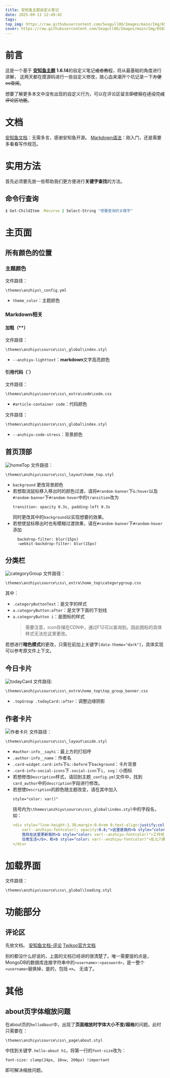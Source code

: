 ```yaml
---
title: 安知鱼主题自定义笔记
date: 2025-09-13 12:49:42
tags:
top_img: https://raw.githubusercontent.com/SeagullOO/Images/main/Img/658277d773c29a145adf0d05055ce477_4298679859740980134.webp
cover: https://raw.githubusercontent.com/SeagullOO/Images/main/Img/658277d773c29a145adf0d05055ce477_4298679859740980134.webp
---
```


# 前言
这是一个基于 **[安知鱼主题](https://github.com/anzhiyu-c/hexo-theme-anzhiyu)** **1.6.14**的自定义笔记~~或者教程~~，将从最基础的角度进行讲解，
这两天都在摸源码进行一些自定义修改，故心血来潮开个坑记录一下~~方便oo查阅~~。

想要了解更多本文中没有出现的自定义行为，可以在评论区留言~~即使现在还没完成评论区功能~~。

# 文档
[安知鱼文档](https://docs.anheyu.com/intro.html)：无需多言，感谢安知鱼开源。
[Markdown语法](https://docs.github.com/zh/get-started/writing-on-github/getting-started-with-writing-and-formatting-on-github/basic-writing-and-formatting-syntax#styling-text)：刚入门，还是需要多看看写作规范。

# 实用方法
首先必须要先放一些帮助我们更方便进行**关键字查找**的方法。

## 命令行查询
```bash
$ Get-ChildItem -Recurse | Select-String "想要查询的关键字"
```

# 主页面

## 所有颜色的位置
### 主题颜色
文件路径：
```file
\themes\anzhiyu\_config.yml
```
- `theme_color`：主题颜色

### Markdown相关
#### 加粗（**）
文件路径：
```file
\themes\anzhiyu\source\css\_global\index.styl
```
- `--anzhiyu-lighttext`：**markdown**文字高亮颜色

#### 引用代码（`）
文件路径：
```
\themes\anzhiyu\source\css\_extra\code\code.css
```
- `#article-container code`：代码颜色

文件路径：
```file
\themes\anzhiyu\source\css\_global\index.styl
```
- `--anzhiyu-code-stress`：背景颜色

## 首页顶部
![homeTop](https://raw.githubusercontent.com/SeagullOO/Images/main/Img/20250913155307053.png)
文件路径：
```file
\themes\anzhiyu\source\css\_layout\home_top.styl
```
- `background` 更改背景颜色
- 若想取消鼠标移入移出时的颜色过渡，请将`#random-banner`下`&:hover`以及`#random-banner`下`#random-hover`中的`transition`改为
  ```stylus
  transition: opacity 0.3s, padding-left 0.3s
  ```
  同时更改其中的`background`以实现想要的效果。
- 若想使鼠标移出时也有模糊过渡效果，请在`#random-banner`下`#random-hover`添加
  ```stylus
    backdrop-filter: blur(15px)
    -webkit-backdrop-filter: blur(15px)
  ```

## 分类栏
![categoryGroup](https://raw.githubusercontent.com/SeagullOO/Images/main/Img/20250913130250906.png)
文件路径：
```file
\themes\anzhiyu\source\css\_extra\home_top\categorygroup.css
```
其中：
- `.categoryButtonText`：是文字的样式
- `a.categoryButton:after`：是文字下面的下划线
- `a.categoryButton i`：是图标的样式
    > 需要注意，icon存储在CDN中，通过F12可以查询到。因此图标的具体样式无法在这里更改。

若想进行**暗色模式**的更改，只需在前加上关键字`[data-theme="dark"]`，具体实现可以参考原文件上下文。

## 今日卡片
![todayCard](https://raw.githubusercontent.com/SeagullOO/Images/main/Img/20250913135500266.png)
文件路径:
```file
\themes\anzhiyu\source\css\_extra\home_top\top_group_banner.css
```
- `.topGroup .todayCard::after`：调整边缘阴影

## 作者卡片
![作者卡片](https://raw.githubusercontent.com/SeagullOO/Images/main/Img/20250913172242078.png)
文件路径：
``` file
\themes\anzhiyu\source\css\_layout\aside.styl
```
- `#author-info__sayhi`：最上方的打招呼
- `.author-info__name`：作者名
- `.card-widget.card-info`下`&::before`下`background`：卡片背景
- `.card-info-social-icons`下`.social-icon`下`i, svg`：小图标
- 若想修改`Description`样式，请回到主题`_config.yml`文件中，找到`card_author`中的`description`字段进行修改。
- 若想使`Description`的颜色随主题改变，请在其中加入
    ```
    style="color: var()"
    ```
    括号内为`\themes\anzhiyu\source\css\_global\index.styl`中的字段名，如： 
    ```yml
    <div style="line-height:1.38;margin:0.6rem 0;text-align:justify;color: 
        var(--anzhiyu-fontcolor); opacity:0.8;">这里是我的<b style="color: var(--anzhiyu-fontcolor)">赛博日记</b>。<br>
        我将在这里更新我的<b style="color: var(--anzhiyu-fontcolor)">工作状况</b>、<b style="color: var(--anzhiyu-fontcolor)">
        日常生活</b>、和<b style="color: var(--anzhiyu-fontcolor)">乱七八糟的一些东西</b>。
    </div>
    ```

# 加载界面
文件路径：
```
\themes\anzhiyu\source\css\_global\loading.styl
```

# 功能部分

## 评论区
先放文档。
[安知鱼文档-评论](https://docs.anheyu.com/advanced/#%E8%AF%84%E8%AE%BA)
[Twikoo官方文档](https://twikoo.js.org/frontend.html)

别的都没什么好说的，上面的文档已经讲的很清楚了。唯一需要提的点是，MongoDB的数据库连接字符串中的`<username>:<password>`，是一整个`<username>`替换掉，是的，包括 **`<>`**。
无语了。

# 其他

## about页字体缩放问题
在about页的`helloAbout`中，出现了**页面缩放时字体大小不变/超格**的问题。此时只需要在：
```file
\themes\anzhiyu\source\css\_page\about.styl
```
中找到关键字`.hello-about h1`，将第一行的`font-size`改为：
```stylus
font-size: clamp(24px, 10vw, 200px) !important
```
即可解决缩放问题。